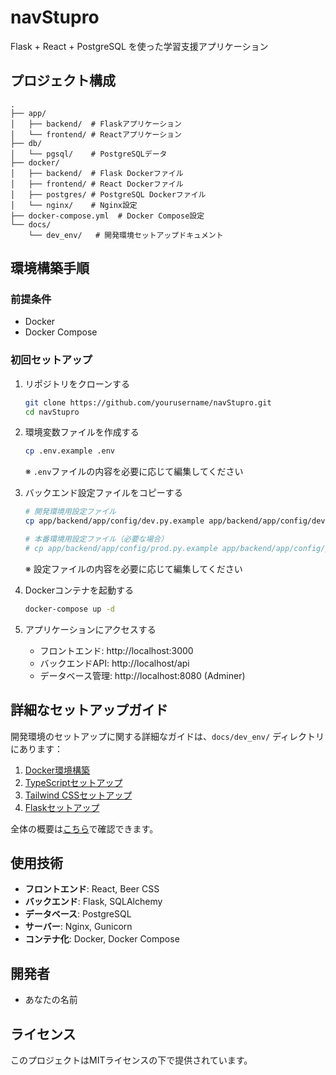 # navStupro

Flask + React + PostgreSQL を使った学習支援アプリケーション

## プロジェクト構成

```
.
├── app/
│   ├── backend/  # Flaskアプリケーション
│   └── frontend/ # Reactアプリケーション
├── db/
│   └── pgsql/    # PostgreSQLデータ
├── docker/
│   ├── backend/  # Flask Dockerファイル
│   ├── frontend/ # React Dockerファイル
│   ├── postgres/ # PostgreSQL Dockerファイル
│   └── nginx/    # Nginx設定
├── docker-compose.yml  # Docker Compose設定
└── docs/
    └── dev_env/   # 開発環境セットアップドキュメント
```

## 環境構築手順

### 前提条件

- Docker
- Docker Compose

### 初回セットアップ

1. リポジトリをクローンする
   ```bash
   git clone https://github.com/yourusername/navStupro.git
   cd navStupro
   ```

2. 環境変数ファイルを作成する
   ```bash
   cp .env.example .env
   ```
   ※ `.env`ファイルの内容を必要に応じて編集してください

3. バックエンド設定ファイルをコピーする
   ```bash
   # 開発環境用設定ファイル
   cp app/backend/app/config/dev.py.example app/backend/app/config/dev.py
   
   # 本番環境用設定ファイル（必要な場合）
   # cp app/backend/app/config/prod.py.example app/backend/app/config/prod.py
   ```
   ※ 設定ファイルの内容を必要に応じて編集してください

4. Dockerコンテナを起動する
   ```bash
   docker-compose up -d
   ```

4. アプリケーションにアクセスする
   - フロントエンド: http://localhost:3000
   - バックエンドAPI: http://localhost/api
   - データベース管理: http://localhost:8080 (Adminer)



## 詳細なセットアップガイド

開発環境のセットアップに関する詳細なガイドは、`docs/dev_env/` ディレクトリにあります：

1. [Docker環境構築](docs/dev_env/01_docker_setup.md)
2. [TypeScriptセットアップ](docs/dev_env/02_typescript_setup.md)
3. [Tailwind CSSセットアップ](docs/dev_env/03_tailwind_setup.md)
4. [Flaskセットアップ](docs/dev_env/04_flask_setup.md)

全体の概要は[こちら](docs/dev_env/00_index.md)で確認できます。

## 使用技術

- **フロントエンド**: React, Beer CSS
- **バックエンド**: Flask, SQLAlchemy
- **データベース**: PostgreSQL
- **サーバー**: Nginx, Gunicorn
- **コンテナ化**: Docker, Docker Compose

## 開発者

- あなたの名前

## ライセンス

このプロジェクトはMITライセンスの下で提供されています。
